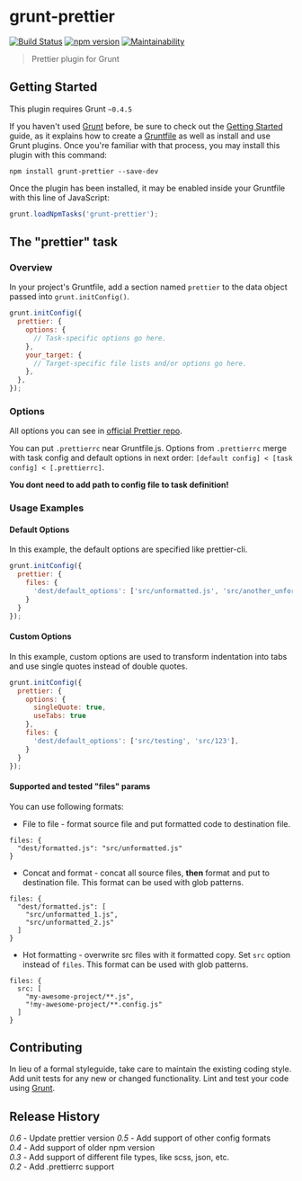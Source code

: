 # grunt-prettier

[![Build Status](https://travis-ci.org/poalrom/grunt-prettier.svg?branch=master)](https://travis-ci.org/poalrom/grunt-prettier)
[![npm version](https://badge.fury.io/js/grunt-prettier.svg)](https://badge.fury.io/js/grunt-prettier)
[![Maintainability](https://api.codeclimate.com/v1/badges/4db7a8ea778068692759/maintainability)](https://codeclimate.com/github/poalrom/grunt-prettier/maintainability)
> Prettier plugin for Grunt

## Getting Started
This plugin requires Grunt `~0.4.5`

If you haven't used [Grunt](http://gruntjs.com/) before, be sure to check out the [Getting Started](http://gruntjs.com/getting-started) guide, as it explains how to create a [Gruntfile](http://gruntjs.com/sample-gruntfile) as well as install and use Grunt plugins. Once you're familiar with that process, you may install this plugin with this command:

```shell
npm install grunt-prettier --save-dev
```

Once the plugin has been installed, it may be enabled inside your Gruntfile with this line of JavaScript:

```js
grunt.loadNpmTasks('grunt-prettier');
```

## The "prettier" task

### Overview
In your project's Gruntfile, add a section named `prettier` to the data object passed into `grunt.initConfig()`.

```js
grunt.initConfig({
  prettier: {
    options: {
      // Task-specific options go here.
    },
    your_target: {
      // Target-specific file lists and/or options go here.
    },
  },
});
```

### Options

All options you can see in [official Prettier repo](https://github.com/prettier/prettier#options).

You can put `.prettierrc` near Gruntfile.js.
Options from `.prettierrc` merge with task config and default options in next order:
`[default config] < [task config] < [.prettierrc]`.

**You dont need to add path to config file to task definition!**

### Usage Examples

#### Default Options
In this example, the default options are specified like prettier-cli.

```js
grunt.initConfig({
  prettier: {
    files: {
      'dest/default_options': ['src/unformatted.js', 'src/another_unformatted.js']
    }
  }
});
```

#### Custom Options
In this example, custom options are used to transform indentation into tabs and use single quotes instead of double quotes.

```js
grunt.initConfig({
  prettier: {
    options: {
      singleQuote: true,
      useTabs: true
    },
    files: {
      'dest/default_options': ['src/testing', 'src/123'],
    }
  }
});
```

#### Supported and tested "files" params
You can use following formats:

+ File to file - format source file and put formatted code to destination file.
```
files: {
  "dest/formatted.js": "src/unformatted.js"
}
```

+ Concat and format - concat all source files, **then** format and put to destination file. This format can be used with glob patterns.
```
files: {
  "dest/formatted.js": [
    "src/unformatted_1.js",
    "src/unformatted_2.js"
  ]
}
```

+ Hot formatting - overwrite src files with it formatted copy. Set `src` option instead of `files`. This format can be used with glob patterns.
```
files: {
  src: [
    "my-awesome-project/**.js",
    "!my-awesome-project/**.config.js"
  ]
}
```

## Contributing
In lieu of a formal styleguide, take care to maintain the existing coding style. Add unit tests for any new or changed functionality. Lint and test your code using [Grunt](http://gruntjs.com/).

## Release History
*0.6* - Update prettier version
*0.5* - Add support of other config formats  
*0.4* - Add support of older npm version  
*0.3* - Add support of different file types, like scss, json, etc.  
*0.2* - Add .prettierrc support
